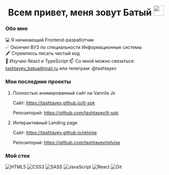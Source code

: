 <h1 align="center">Всем привет, меня зовут Батый 
<img src="https://github.com/blackcater/blackcater/raw/main/images/Hi.gif" height="32"/></h1>

### Обо мне

💻 Я начинающий Frontend-разработчик  
✅ Окончил ВУЗ по специальности Информационные системы  
🖋 Стремлюсь писать чистый код  
📖 Изучаю React и TypeScript
📫 Со мной можно связаться: tashtayev_batua@mail.ru или телеграм: @tashtayev

### Мои последние проекты

1. Полностью анимированный сайт на Vannila Js

   Сайт: <a href="https://tashtayev.github.io/it-spk">https://tashtayev.github.io/it-spk</a>

   Репозиторий: <a href="https://github.com/tashtayev/it-spk">https://github.com/tashtayev/it-spk</a>

2. Интерактивный Landing page

   Сайт: <a href="https://tashtayev.github.io/relvise">https://tashtayev.github.io/relvise</a>

   Репозиторий: <a href="https://github.com/tashtayev/relvise">https://github.com/tashtayev/relvise</a>

### Мой стек

![HTML5](https://img.shields.io/badge/HTML-3b3b3b?logo=html5&style=flat&logoColor=red) ![CSS3](https://img.shields.io/badge/css-3b3b3b?logo=css3&style=flat&logoColor=white) ![SASS](https://img.shields.io/badge/SASS-3b3b3b?logo=SASS&style=flat&logoColor=hotlink) ![JavaScript](https://img.shields.io/badge/javascript-3b3b3b?logo=javascript&style=flat&logoColor=23323330) ![React](https://img.shields.io/badge/react-3b3b3b?logo=react&style=flat&logoColor=2361DAFB) ![Git](https://img.shields.io/badge/Git-3b3b3b?logo=git&style=flat&logoColor=23F05033)
